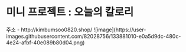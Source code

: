 <!-- <img src="https://user-images.githubusercontent.com/58503562/133880263-bbf2f616-8baa-49cb-976f-ebb35f1b98eb.jpg"> -->
<h1>미니 프로젝트 : 오늘의 칼로리</h1>
주소 - http://kimbumsoo0820.shop/
<!-- <img src="https://user-images.githubusercontent.com/58503562/133880263-bbf2f616-8baa-49cb-976f-ebb35f1b98eb.jpg"> -->
![image](https://user-images.githubusercontent.com/82028756/133881010-e0a5d9dc-480c-4e24-afbf-40e089b80d04.png)
